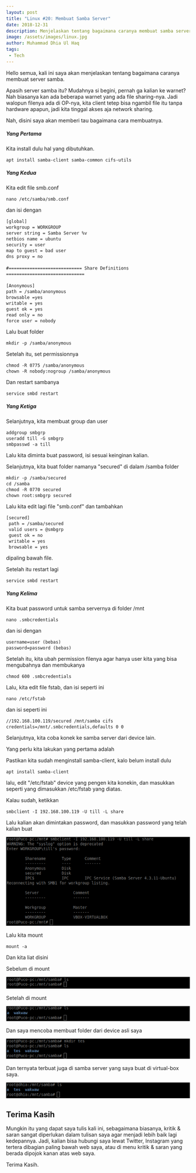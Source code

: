 ```yaml
---
layout: post
title: "Linux #20: Membuat Samba Server"
date: 2018-12-31
description: Menjelaskan tentang bagaimana caranya membuat samba server
image: /assets/images/linux.jpg
author: Muhammad Dhia Ul Haq
tags:
 - Tech
---
```

Hello semua, kali ini saya akan menjelaskan tentang bagaimana caranya membuat server samba. 

Apasih server samba itu? Mudahnya si begini, pernah ga kalian ke warnet? Nah biasanya kan ada beberapa warnet yang ada file sharing-nya. Jadi walopun filenya ada di OP-nya, kita client tetep bisa ngambil file itu tanpa hardware apapun, jadi kita tinggal akses aja network sharing.

Nah, disini saya akan memberi tau bagaimana cara membuatnya.

##### Yang Pertama

Kita install dulu hal yang dibutuhkan.

```console
apt install samba-client samba-common cifs-utils
```
##### Yang Kedua

Kita edit file smb.conf

```console
nano /etc/samba/smb.conf
```
dan isi dengan

```console
[global]
workgroup = WORKGROUP
server string = Samba Server %v
netbios name = ubuntu
security = user
map to guest = bad user
dns proxy = no

#============================ Share Definitions ============================== 

[Anonymous]
path = /samba/anonymous
browsable =yes
writable = yes
guest ok = yes
read only = no
force user = nobody
```

Lalu buat folder 

```console
mkdir -p /samba/anonymous
```
Setelah itu, set permissionnya
```console
chmod -R 0775 /samba/anonymous
chown -R nobody:nogroup /samba/anonymous
```
Dan restart sambanya 

```console
service smbd restart
```

##### Yang Ketiga

Selanjutnya, kita membuat group dan user

```console
addgroup smbgrp
useradd till -G smbgrp
smbpasswd -a till
```

Lalu kita diminta buat password, isi sesuai keinginan kalian.

Selanjutnya, kita buat folder namanya "secured" di dalam /samba folder

```console
mkdir -p /samba/secured
cd /samba
chmod -R 0770 secured
chown root:smbgrp secured
```

Lalu kita edit lagi file "smb.conf" dan tambahkan

```console
[secured]
 path = /samba/secured
 valid users = @smbgrp
 guest ok = no
 writable = yes
 browsable = yes
```

dipaling bawah file.

Setelah itu restart lagi

```console
service smbd restart
```

##### Yang Kelima

Kita buat password untuk samba servernya di folder /mnt 

```console
nano .smbcredentials
```
dan isi dengan

```console
username=user (bebas)
password=password (bebas)
```
Setelah itu, kita ubah permission filenya agar hanya user kita yang bisa mengubahnya dan membukanya

```console
chmod 600 .smbcredentials 
```

Lalu, kita edit file fstab, dan isi seperti ini

```console
nano /etc/fstab
```
dan isi seperti ini

```console
//192.168.100.119/secured /mnt/samba cifs credentials=/mnt/.smbcredentials,defaults 0 0
```

Selanjutnya, kita coba konek ke samba server dari device lain.

Yang perlu kita lakukan yang pertama adalah

Pastikan kita sudah menginstall samba-client, kalo belum install dulu

```console
apt install samba-client
```
lalu, edit "/etc/fstab" device yang pengen kita konekin, dan masukkan seperti yang dimasukkan /etc/fstab yang diatas.

Kalau sudah, ketikkan 
```console
smbclient -I 192.168.100.119 -U till -L share
```
Lalu kalian akan dimintakan password, dan masukkan password yang telah kalian buat

![Placeholder](/assets/images/samba3.png)

Lalu kita mount

```console
mount -a
```
Dan kita liat disini

Sebelum di mount

![Placeholder](/assets/images/samba4.png)

Setelah di mount

![Placeholder](/assets/images/samba5.png)

Dan saya mencoba membuat folder dari device asli saya

![Placeholder](/assets/images/samba6.png)

Dan ternyata terbuat juga di samba server yang saya buat di virtual-box saya.

![Placeholder](/assets/images/samba7.png)

## Terima Kasih
Mungkin itu yang dapat saya tulis kali ini, sebagaimana biasanya, kritik & saran sangat diperlukan dalam tulisan saya agar menjadi lebih baik lagi kedepannya. Jadi, kalian bisa hubungi saya lewat Twitter, Instagram yang tertera dibagian paling bawah web saya, atau di menu kritik & saran yang berada dipojok kanan atas web saya. 

Terima Kasih.








